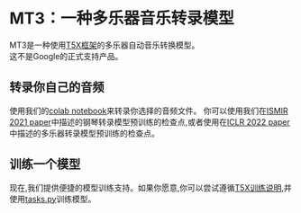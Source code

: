 # MT3：一种多乐器音乐转录模型

MT3是一种使用[T5X框架](https://github.com/google-research/t5x)的多乐器自动音乐转换模型。  
这不是Google的正式支持产品。  

## 转录你自己的音频
使用我们的[colab notebook](https://colab.research.google.com/github/magenta/mt3/blob/main/mt3/colab/music_transcription_with_transformers.ipynb)来转录你选择的音频文件。
你可以使用我们在[ISMIR 2021 paper](https://archives.ismir.net/ismir2021/paper/000030.pdf)中描述的钢琴转录模型预训练的检查点,或者使用在[ICLR 2022 paper](https://openreview.net/pdf?id=iMSjopcOn0p)中描述的多乐器转录模型预训练的检查点。

## 训练一个模型 
现在,我们提供便捷的模型训练支持。如果你愿意,你可以尝试遵循[T5X训练说明](https://github.com/google-research/t5x#training),并使用[tasks.py](mt3/tasks.py)训练模型。

